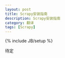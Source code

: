 ```yaml
---
layout: post
title: Scrapy安装指南
description: Scrapy安装指南
category: 翻译
tags: [Scrapy]
---
```

{% include JB/setup %}

待定